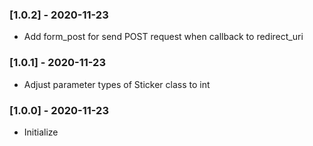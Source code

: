 ### [1.0.2] - 2020-11-23
 - Add form_post for send POST request when callback to redirect_uri

### [1.0.1] - 2020-11-23
 - Adjust parameter types of Sticker class to int

### [1.0.0] - 2020-11-23
 - Initialize
